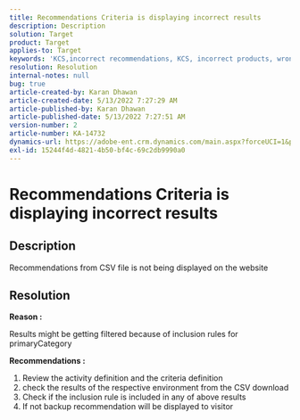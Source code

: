 ```yaml
---
title: Recommendations Criteria is displaying incorrect results
description: Description
solution: Target
product: Target
applies-to: Target
keywords: 'KCS,incorrect recommendations, KCS, incorrect products, wrong '
resolution: Resolution
internal-notes: null
bug: true
article-created-by: Karan Dhawan
article-created-date: 5/13/2022 7:27:29 AM
article-published-by: Karan Dhawan
article-published-date: 5/13/2022 7:27:51 AM
version-number: 2
article-number: KA-14732
dynamics-url: https://adobe-ent.crm.dynamics.com/main.aspx?forceUCI=1&pagetype=entityrecord&etn=knowledgearticle&id=69439123-8ed2-ec11-a7b5-00224809c101
exl-id: 15244f4d-4821-4b50-bf4c-69c2db9990a0
---
```

# Recommendations Criteria is displaying incorrect results

## Description


Recommendations from CSV file is not being displayed on the website


## Resolution


<b>Reason : </b>

Results might be getting filtered because of inclusion rules for primaryCategory



<b>Recommendations :</b>

1. Review the activity definition and the criteria definition
 2. check the results of the respective environment from the CSV download
 3. Check if the inclusion rule is included in any of above results
 4. If not backup recommendation will be displayed to visitor

